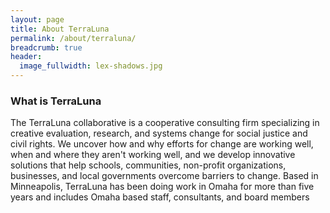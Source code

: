 ```yaml
---
layout: page
title: About TerraLuna
permalink: /about/terraluna/
breadcrumb: true
header:
  image_fullwidth: lex-shadows.jpg
---
```


### What is TerraLuna

The TerraLuna collaborative is a cooperative consulting firm specializing in creative evaluation, research, and systems change for social justice and civil rights. We uncover how and why efforts for change are working well, when and where they aren't working well, and we develop innovative solutions that help schools, communities, non-profit organizations, businesses, and local governments overcome barriers to change. Based in Minneapolis, TerraLuna has been doing work in Omaha for more than five years and includes Omaha based staff, consultants, and board members
